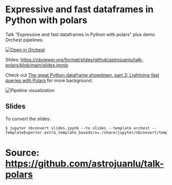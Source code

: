 # Expressive and fast dataframes in Python with polars

Talk "Expressive and fast dataframes in Python with polars" plus demo Orchest pipelines.

[![Open in Orchest](https://github.com/orchest/orchest-examples/raw/main/imgs/open_in_orchest.svg)](https://cloud.orchest.io/?import_url=https://github.com/astrojuanlu/talk-polars/)

Slides: https://nbviewer.org/format/slides/github/astrojuanlu/talk-polars/blob/main/slides.ipynb

Check out [The great Python dataframe showdown, part 3: Lightning-fast queries with Polars](https://www.orchest.io/blog/the-great-python-dataframe-showdown-part-3-lightning-fast-queries-with-polars)
for more background.

![Pipeline visualization](https://pviz.orchest.io/?pipeline=https://github.com/astrojuanlu/talk-polars/blob/master/main.orchest)

## Slides

To convert the slides:

```
$ jupyter nbconvert slides.ipynb --to slides --template orchest --TemplateExporter.extra_template_basedirs=./share/jupyter/nbconvert/templates
```

# Source: https://github.com/astrojuanlu/talk-polars